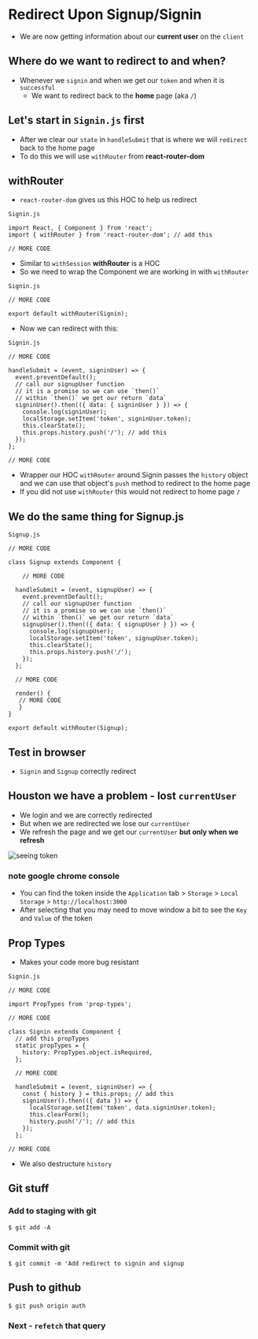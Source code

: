 # Redirect Upon Signup/Signin
* We are now getting information about our **current user** on the `client`

## Where do we want to redirect to and when?
* Whenever we `signin` and when we get our `token` and when it is `successful`
    - We want to redirect back to the **home** page (aka `/`)

## Let's start in `Signin.js` first
* After we clear our `state` in `handleSubmit` that is where we will `redirect` back to the home page
* To do this we will use `withRouter` from **react-router-dom**

## withRouter
* `react-router-dom` gives us this HOC to help us redirect

`Signin.js`

```
import React, { Component } from 'react';
import { withRouter } from 'react-router-dom'; // add this

// MORE CODE
```

* Similar to `withSession` **withRouter** is a HOC
* So we need to wrap the Component we are working in with `withRouter`

`Signin.js`

```
// MORE CODE

export default withRouter(Signin);
```

* Now we can redirect with this:

`Signin.js`

```
// MORE CODE

handleSubmit = (event, signinUser) => {
  event.preventDefault();
  // call our signupUser function
  // it is a promise so we can use `then()`
  // within `then()` we get our return `data`
  signinUser().then(({ data: { signinUser } }) => {
    console.log(signinUser);
    localStorage.setItem('token', signinUser.token);
    this.clearState();
    this.props.history.push('/'); // add this
  });
};

// MORE CODE
```

* Wrapper our HOC `withRouter` around Signin passes the `history` object and we can use that object's `push` method to redirect to the home page
* If you did not use `withRouter` this would not redirect to home page `/`

## We do the same thing for Signup.js
`Signup.js`

```
// MORE CODE

class Signup extends Component {

    // MORE CODE

  handleSubmit = (event, signupUser) => {
    event.preventDefault();
    // call our signupUser function
    // it is a promise so we can use `then()`
    // within `then()` we get our return `data`
    signupUser().then(({ data: { signupUser } }) => {
      console.log(signupUser);
      localStorage.setItem('token', signupUser.token);
      this.clearState();
      this.props.history.push('/');
    });
  };

  // MORE CODE

  render() {
   // MORE CODE
   }
}

export default withRouter(Signup);
```

## Test in browser
* `Signin` and `Signup` correctly redirect

## Houston we have a problem - lost `currentUser`
* We login and we are correctly redirected
* But when we are redirected we lose our `currentUser`
* We refresh the page and we get our `currentUser` **but only when we refresh**

![seeing token](https://i.imgur.com/CT1nAAJ.png)

### **note** google chrome console
* You can find the token inside the `Application` tab > `Storage` > `Local Storage` > `http://localhost:3000`
* After selecting that you may need to move window a bit to see the `Key` and `Value` of the token

## Prop Types
* Makes your code more bug resistant

`Signin.js`

```
// MORE CODE

import PropTypes from 'prop-types';

// MORE CODE

class Signin extends Component {
  // add this propTypes
  static propTypes = {
    history: PropTypes.object.isRequired,
  };

  // MORE CODE

  handleSubmit = (event, signinUser) => {
    const { history } = this.props; // add this
    signinUser().then(({ data }) => {
      localStorage.setItem('token', data.signinUser.token);
      this.clearForm();
      history.push('/'); // add this
    });
  };

// MORE CODE
```

* We also destructure `history`

## Git stuff

### Add to staging with git
`$ git add -A`

### Commit with git
`$ git commit -m 'Add redirect to signin and signup`

## Push to github
`$ git push origin auth`

### Next - `refetch` that query
